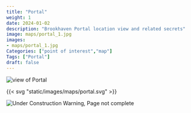 ```yaml
---
title: "Portal"
weight: 1
date: 2024-01-02
description: "Brookhaven Portal location view and related secrets"
image: maps/portal_1.jpg
images: 
- maps/portal_1.jpg
Categories: ["point of interest","map"]
Tags: ["Portal"]
draft: false
--- 
```



<!-- ![LOC PIC]() -->
![view of Portal](/images/maps/portal_1.jpg)

{{< svg "static/images/maps/portal.svg" >}}

![Under Construction Warning, Page not complete](/images/under_construction.png)

<!-- <hr style="background-color: #28b44c" size=8>

### CaseBook Items

- [URL](/)

<hr style="background-color: #28b44c" size=8>

### Quests

- [URL](/) -->